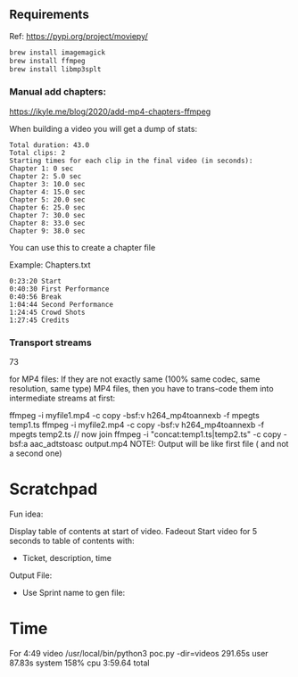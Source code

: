 ## Requirements

Ref: https://pypi.org/project/moviepy/

```bash
brew install imagemagick
brew install ffmpeg
brew install libmp3splt
```


### Manual add chapters:

https://ikyle.me/blog/2020/add-mp4-chapters-ffmpeg

When building a video you will get a dump of stats:


```
Total duration: 43.0
Total clips: 2
Starting times for each clip in the final video (in seconds):
Chapter 1: 0 sec
Chapter 2: 5.0 sec
Chapter 3: 10.0 sec
Chapter 4: 15.0 sec
Chapter 5: 20.0 sec
Chapter 6: 25.0 sec
Chapter 7: 30.0 sec
Chapter 8: 33.0 sec
Chapter 9: 38.0 sec

```

You can use this to create a chapter file

Example: Chapters.txt
```
0:23:20 Start
0:40:30 First Performance
0:40:56 Break
1:04:44 Second Performance
1:24:45 Crowd Shots
1:27:45 Credits
```




### Transport streams

73

for MP4 files:
If they are not exactly same (100% same codec, same resolution, same type) MP4 files, then you have to trans-code them into intermediate streams at first:

ffmpeg -i myfile1.mp4 -c copy -bsf:v h264_mp4toannexb -f mpegts temp1.ts
ffmpeg -i myfile2.mp4 -c copy -bsf:v h264_mp4toannexb -f mpegts temp2.ts
// now join
ffmpeg -i "concat:temp1.ts|temp2.ts" -c copy -bsf:a aac_adtstoasc output.mp4
NOTE!: Output will be like first file ( and not a second one)


# Scratchpad

Fun idea:

Display table of contents at start of video. Fadeout Start video for 5 seconds to table of contents with:
- Ticket, description, time

Output File:
- Use Sprint name to gen file:

# Time

For 4:49 video
/usr/local/bin/python3 poc.py -dir=videos  291.65s user 87.83s system 158% cpu 3:59.64 total
